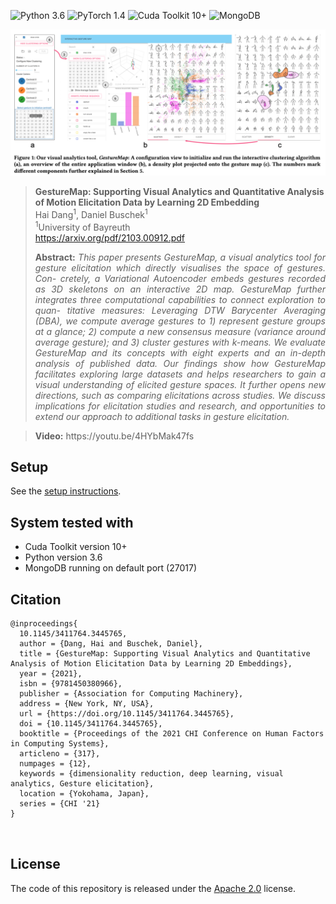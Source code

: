 ![Python 3.6](https://img.shields.io/badge/python-3.6-green.svg)
![PyTorch 1.4](https://img.shields.io/badge/pytorch-1.4-green.svg)
![Cuda Toolkit 10+](https://img.shields.io/badge/cudatoolkit-10%2B-green)
![MongoDB](https://img.shields.io/badge/mongodb-4.4.3-green)

<img src="./static/Teaser.png" alt="Teaser figure" width="1024px"/>

> **GestureMap: Supporting Visual Analytics and Quantitative Analysis of Motion Elicitation Data by Learning 2D Embedding**<br>
> Hai Dang<sup>1</sup>, Daniel Buschek<sup>1</sup><br>
> <sup>1</sup>University of Bayreuth<br>
> https://arxiv.org/pdf/2103.00912.pdf
>
> <p align="justify"><b>Abstract:</b> <i>This paper presents GestureMap, a visual analytics tool for gesture elicitation which directly visualises the space of gestures. Con- cretely, a Variational Autoencoder embeds gestures recorded as 3D skeletons on an interactive 2D map. GestureMap further integrates three computational capabilities to connect exploration to quan- titative measures: Leveraging DTW Barycenter Averaging (DBA), we compute average gestures to 1) represent gesture groups at a glance; 2) compute a new consensus measure (variance around average gesture); and 3) cluster gestures with k-means. We evaluate GestureMap and its concepts with eight experts and an in-depth analysis of published data. Our findings show how GestureMap facilitates exploring large datasets and helps researchers to gain a visual understanding of elicited gesture spaces. It further opens new directions, such as comparing elicitations across studies. We discuss implications for elicitation studies and research, and opportunities to extend our approach to additional tasks in gesture elicitation.
</i></p>
> <p align="justify"><b>Video:</b> 
> https://youtu.be/4HYbMak47fs

## Setup
See the [setup instructions](SETUP.md).

## System tested with

- Cuda Toolkit version 10+
- Python version 3.6
- MongoDB running on default port (27017)


## Citation
```
@inproceedings{
  10.1145/3411764.3445765,
  author = {Dang, Hai and Buschek, Daniel},
  title = {GestureMap: Supporting Visual Analytics and Quantitative Analysis of Motion Elicitation Data by Learning 2D Embeddings},
  year = {2021},
  isbn = {9781450380966},
  publisher = {Association for Computing Machinery},
  address = {New York, NY, USA},
  url = {https://doi.org/10.1145/3411764.3445765},
  doi = {10.1145/3411764.3445765},
  booktitle = {Proceedings of the 2021 CHI Conference on Human Factors in Computing Systems},
  articleno = {317},
  numpages = {12},
  keywords = {dimensionality reduction, deep learning, visual analytics, Gesture elicitation},
  location = {Yokohama, Japan},
  series = {CHI '21}
}



```

## License

The code of this repository is released under the [Apache 2.0](LICENSE) license.<br>
